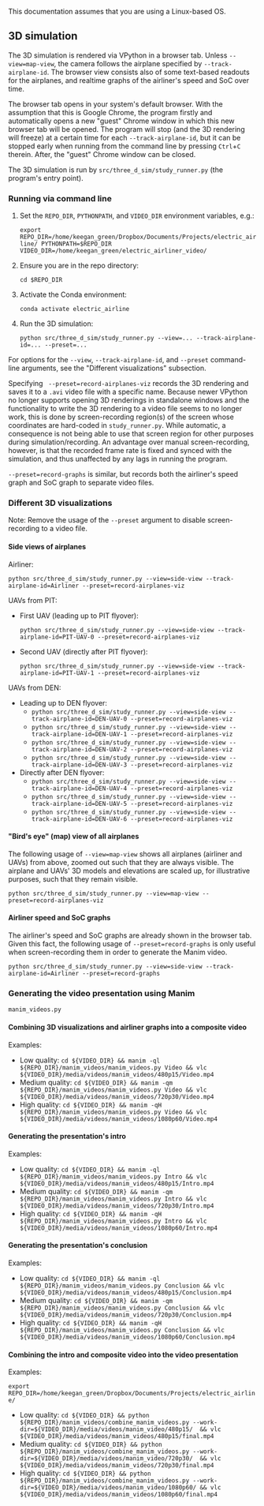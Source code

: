 This documentation assumes that you are using a Linux-based OS.

## 3D simulation

The 3D simulation is rendered via VPython in a browser tab. Unless `--view=map-view`, the camera follows the airplane specified by `--track-airplane-id`. The browser view consists also of some text-based readouts for the airplanes, and realtime graphs of the airliner's speed and SoC over time.

The browser tab opens in your system's default browser. With the assumption that this is Google Chrome, the program firstly and automatically opens a new "guest" Chrome window in which this new browser tab will be opened. The program will stop (and the 3D rendering will freeze) at a certain time for each `--track-airplane-id`, but it can be stopped early when running from the command line by pressing `Ctrl`+`C` therein. After, the "guest" Chrome window can be closed. 

The 3D simulation is run by `src/three_d_sim/study_runner.py` (the program's entry point).

### Running via command line

1. Set the `REPO_DIR`, `PYTHONPATH`, and `VIDEO_DIR` environment variables, e.g.:
    
    `export REPO_DIR=/home/keegan_green/Dropbox/Documents/Projects/electric_airline/ PYTHONPATH=$REPO_DIR VIDEO_DIR=/home/keegan_green/electric_airliner_video/`
    
2. Ensure you are in the repo directory:
    
    `cd $REPO_DIR`
    
3. Activate the Conda environment:
    
    `conda activate electric_airline`
    
4. Run the 3D simulation:
    
    `python src/three_d_sim/study_runner.py --view=... --track-airplane-id=... --preset=...`

For options for the `--view`, `--track-airplane-id`, and `--preset` command-line arguments, see the "Different visualizations" subsection.

Specifying ` --preset=record-airplanes-viz` records the 3D rendering and saves it to a `.avi` video file with a specific name. Because newer VPython no longer supports opening 3D renderings in standalone windows and the functionality to write the 3D rendering to a video file seems to no longer work, this is done by screen-recording region(s) of the screen whose coordinates are hard-coded in `study_runner.py`. While automatic, a consequence is not being able to use that screen region for other purposes during simulation/recording. An advantage over manual screen-recording, however, is that the recorded frame rate is fixed and synced with the simulation, and thus unaffected by any lags in running the program.

`--preset=record-graphs` is similar, but records both the airliner's speed graph and SoC graph to separate video files.

### Different 3D visualizations

Note: Remove the usage of the `--preset` argument to disable screen-recording to a video file.

#### Side views of airplanes

Airliner:

`python src/three_d_sim/study_runner.py --view=side-view --track-airplane-id=Airliner --preset=record-airplanes-viz`

UAVs from PIT:
  - First UAV (leading up to PIT flyover):
    
    `python src/three_d_sim/study_runner.py --view=side-view --track-airplane-id=PIT-UAV-0 --preset=record-airplanes-viz`
    
  - Second UAV (directly after PIT flyover):
    
    `python src/three_d_sim/study_runner.py --view=side-view --track-airplane-id=PIT-UAV-1 --preset=record-airplanes-viz`

UAVs from DEN:
  - Leading up to DEN flyover:
    - `python src/three_d_sim/study_runner.py --view=side-view --track-airplane-id=DEN-UAV-0 --preset=record-airplanes-viz`
    - `python src/three_d_sim/study_runner.py --view=side-view --track-airplane-id=DEN-UAV-1 --preset=record-airplanes-viz`
    - `python src/three_d_sim/study_runner.py --view=side-view --track-airplane-id=DEN-UAV-2 --preset=record-airplanes-viz`
    - `python src/three_d_sim/study_runner.py --view=side-view --track-airplane-id=DEN-UAV-3 --preset=record-airplanes-viz`
  - Directly after DEN flyover:
    - `python src/three_d_sim/study_runner.py --view=side-view --track-airplane-id=DEN-UAV-4 --preset=record-airplanes-viz`
    - `python src/three_d_sim/study_runner.py --view=side-view --track-airplane-id=DEN-UAV-5 --preset=record-airplanes-viz`
    - `python src/three_d_sim/study_runner.py --view=side-view --track-airplane-id=DEN-UAV-6 --preset=record-airplanes-viz`

#### "Bird's eye" (map) view of all airplanes

The following usage of `--view=map-view` shows all airplanes (airliner and UAVs) from above, zoomed out such that they are always visible. The airplane and UAVs' 3D models and elevations are scaled up, for illustrative purposes, such that they remain visible.

`python src/three_d_sim/study_runner.py --view=map-view --preset=record-airplanes-viz`

#### Airliner speed and SoC graphs

The airliner's speed and SoC graphs are already shown in the browser tab. Given this fact, the following usage of `--preset=record-graphs` is only useful when screen-recording them in order to generate the Manim video.

`python src/three_d_sim/study_runner.py --view=side-view --track-airplane-id=Airliner --preset=record-graphs`

### Generating the video presentation using Manim

`manim_videos.py`

#### Combining 3D visualizations and airliner graphs into a composite video

Examples:

- Low quality:    `cd ${VIDEO_DIR} && manim -ql ${REPO_DIR}/manim_videos/manim_videos.py Video && vlc ${VIDEO_DIR}/media/videos/manim_videos/480p15/Video.mp4`
- Medium quality: `cd ${VIDEO_DIR} && manim -qm ${REPO_DIR}/manim_videos/manim_videos.py Video && vlc ${VIDEO_DIR}/media/videos/manim_videos/720p30/Video.mp4`
- High quality:   `cd ${VIDEO_DIR} && manim -qH ${REPO_DIR}/manim_videos/manim_videos.py Video && vlc ${VIDEO_DIR}/media/videos/manim_videos/1080p60/Video.mp4`

#### Generating the presentation's intro

Examples:

- Low quality:    `cd ${VIDEO_DIR} && manim -ql ${REPO_DIR}/manim_videos/manim_videos.py Intro && vlc ${VIDEO_DIR}/media/videos/manim_videos/480p15/Intro.mp4`
- Medium quality: `cd ${VIDEO_DIR} && manim -qm ${REPO_DIR}/manim_videos/manim_videos.py Intro && vlc ${VIDEO_DIR}/media/videos/manim_videos/720p30/Intro.mp4`
- High quality:   `cd ${VIDEO_DIR} && manim -qH ${REPO_DIR}/manim_videos/manim_videos.py Intro && vlc ${VIDEO_DIR}/media/videos/manim_videos/1080p60/Intro.mp4`

#### Generating the presentation's conclusion

Examples:

- Low quality:    `cd ${VIDEO_DIR} && manim -ql ${REPO_DIR}/manim_videos/manim_videos.py Conclusion && vlc ${VIDEO_DIR}/media/videos/manim_videos/480p15/Conclusion.mp4`
- Medium quality: `cd ${VIDEO_DIR} && manim -qm ${REPO_DIR}/manim_videos/manim_videos.py Conclusion && vlc ${VIDEO_DIR}/media/videos/manim_videos/720p30/Conclusion.mp4`
- High quality:   `cd ${VIDEO_DIR} && manim -qH ${REPO_DIR}/manim_videos/manim_videos.py Conclusion && vlc ${VIDEO_DIR}/media/videos/manim_videos/1080p60/Conclusion.mp4`

#### Combining the intro and composite video into the video presentation

Examples:

`export REPO_DIR=/home/keegan_green/Dropbox/Documents/Projects/electric_airline/`

- Low quality:    `cd ${VIDEO_DIR} && python ${REPO_DIR}/manim_videos/combine_manim_videos.py --work-dir=${VIDEO_DIR}/media/videos/manim_video/480p15/  && vlc ${VIDEO_DIR}/media/videos/manim_videos/480p15/final.mp4`
- Medium quality: `cd ${VIDEO_DIR} && python ${REPO_DIR}/manim_videos/combine_manim_videos.py --work-dir=${VIDEO_DIR}/media/videos/manim_video/720p30/  && vlc ${VIDEO_DIR}/media/videos/manim_videos/720p30/final.mp4`
- High quality:   `cd ${VIDEO_DIR} && python ${REPO_DIR}/manim_videos/combine_manim_videos.py --work-dir=${VIDEO_DIR}/media/videos/manim_video/1080p60/ && vlc ${VIDEO_DIR}/media/videos/manim_videos/1080p60/final.mp4`
